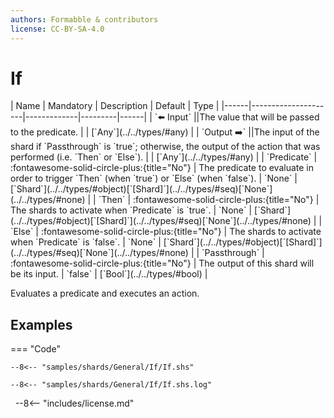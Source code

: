 ```yaml
---
authors: Formabble & contributors
license: CC-BY-SA-4.0
---
```



# If

<div class="sh-parameters" markdown="1">
| Name | Mandatory | Description | Default | Type |
|------|---------------------|-------------|---------|------|
| `⬅️ Input` ||The value that will be passed to the predicate. | | [`Any`](../../types/#any) |
| `Output ➡️` ||The input of the shard if `Passthrough` is `true`; otherwise, the output of the action that was performed (i.e. `Then` or `Else`). | | [`Any`](../../types/#any) |
| `Predicate` | :fontawesome-solid-circle-plus:{title="No"}  | The predicate to evaluate in order to trigger `Then` (when `true`) or `Else` (when `false`). | `None` | [`Shard`](../../types/#object)[`[Shard]`](../../types/#seq)[`None`](../../types/#none) |
| `Then` | :fontawesome-solid-circle-plus:{title="No"}  | The shards to activate when `Predicate` is `true`. | `None` | [`Shard`](../../types/#object)[`[Shard]`](../../types/#seq)[`None`](../../types/#none) |
| `Else` | :fontawesome-solid-circle-plus:{title="No"}  | The shards to activate when `Predicate` is `false`. | `None` | [`Shard`](../../types/#object)[`[Shard]`](../../types/#seq)[`None`](../../types/#none) |
| `Passthrough` | :fontawesome-solid-circle-plus:{title="No"}  | The output of this shard will be its input. | `false` | [`Bool`](../../types/#bool) |

</div>

Evaluates a predicate and executes an action.

## Examples

=== "Code"

  ```x86asm linenums="1"
  --8<-- "samples/shards/General/If/If.shs"
  ```

  ```
  --8<-- "samples/shards/General/If/If.shs.log"
  ```
&nbsp;
--8<-- "includes/license.md"

